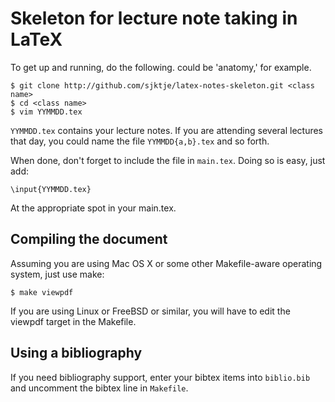# Skeleton for lecture note taking in LaTeX

To get up and running, do the following. <class name> could be 'anatomy,' for
example.

    $ git clone http://github.com/sjktje/latex-notes-skeleton.git <class name>
    $ cd <class name>
    $ vim YYMMDD.tex

`YYMMDD.tex` contains your lecture notes. If you are attending several
lectures that day, you could name the file `YYMMDD{a,b}.tex` and so forth.

When done, don't forget to include the file in `main.tex`. Doing so is easy,
just add:

    \input{YYMMDD.tex}

At the appropriate spot in your main.tex.

## Compiling the document

Assuming you are using Mac OS X or some other Makefile-aware operating system,
just use make:

    $ make viewpdf

If you are using Linux or FreeBSD or similar, you will have to edit the
viewpdf target in the Makefile.

## Using a bibliography

If you need bibliography support, enter your bibtex items into `biblio.bib`
and uncomment the bibtex line in `Makefile`.

